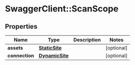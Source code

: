 # SwaggerClient::ScanScope

## Properties
Name | Type | Description | Notes
------------ | ------------- | ------------- | -------------
**assets** | [**StaticSite**](StaticSite.md) |  | [optional] 
**connection** | [**DynamicSite**](DynamicSite.md) |  | [optional] 

